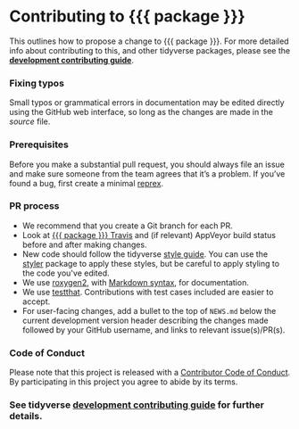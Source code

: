 # Contributing to {{{ package }}}

This outlines how to propose a change to {{{ package }}}. For more detailed
info about contributing to this, and other tidyverse packages, please see the
[**development contributing guide**](https://tidyverse.org/contributing).

### Fixing typos

Small typos or grammatical errors in documentation may be edited directly using
the GitHub web interface, so long as the changes are made in the _source_ file.

### Prerequisites

Before you make a substantial pull request, you should always file an issue and
make sure someone from the team agrees that it’s a problem. If you’ve found a
bug, first create a minimal [reprex](https://www.tidyverse.org/help/#reprex).

### PR process

*  We recommend that you create a Git branch for each PR.  
*  Look at [{{{ package }}} Travis]({{{travis_url}}}) and (if relevant) AppVeyor
build status before and after making changes.  
*  New code should follow the tidyverse [style guide](http://style.tidyverse.org).
You can use the [styler](https://CRAN.R-project.org/package=styler) package to
apply these styles, but be careful to apply styling to the code you've edited.  
*  We use [roxygen2](https://cran.r-project.org/package=roxygen2), with
[Markdown syntax](https://cran.r-project.org/web/packages/roxygen2/vignettes/markdown.html), 
for documentation.  
*  We use [testthat](https://cran.r-project.org/package=testthat). Contributions
with test cases included are easier to accept.  
*  For user-facing changes, add a bullet to the top of `NEWS.md` below the current
development version header describing the changes made followed by your GitHub
username, and links to relevant issue(s)/PR(s).

### Code of Conduct

Please note that this project is released with a [Contributor Code of
Conduct](CODE_OF_CONDUCT.md). By participating in this project you agree to
abide by its terms.

### See tidyverse [development contributing guide](https://www.tidyverse.org/contribute/) for further details.
